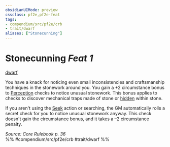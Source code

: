```yaml
---
obsidianUIMode: preview
cssclass: pf2e,pf2e-feat
tags:
- compendium/src/pf2e/crb
- trait/dwarf
aliases: ["Stonecunning"]
---
```

# Stonecunning  *Feat 1*  
[dwarf](/rules/traits/dwarf.md)  


You have a knack for noticing even small inconsistencies and craftsmanship techniques in the stonework around you. You gain a +2 circumstance bonus to [Perception](/compendium/skills.md#Perception) checks to notice unusual stonework. This bonus applies to checks to discover mechanical traps made of stone or [hidden](/rules/conditions.md#Hidden) within stone.

If you aren't using the [Seek](/rules/actions/seek.md) action or searching, the GM automatically rolls a secret check for you to notice unusual stonework anyway. This check doesn't gain the circumstance bonus, and it takes a –2 circumstance penalty.

*Source: Core Rulebook p. 36*  
%% #compendium/src/pf2e/crb #trait/dwarf %%